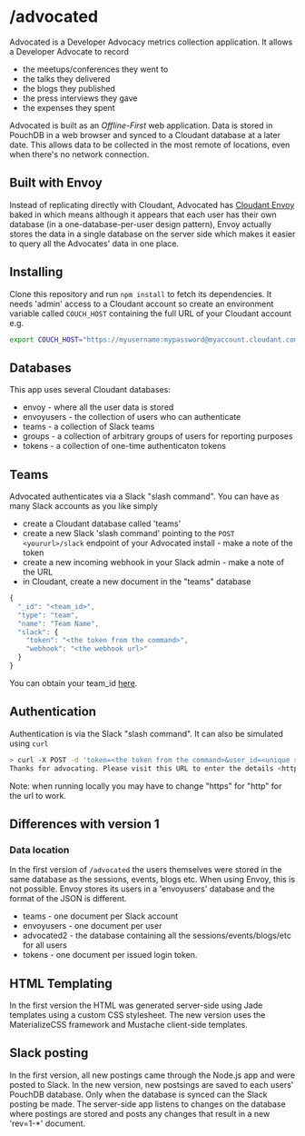# /advocated

Advocated is a Developer Advocacy metrics collection application. It allows a Developer Advocate to record

- the meetups/conferences they went to
- the talks they delivered
- the blogs they published
- the press interviews they gave
- the expenses they spent

Advocated is built as an *Offline-First* web application. Data is stored in PouchDB in a web browser and synced to a Cloudant database at a later date. This allows data to be collected in the most remote of locations, even when there's no network connection.

## Built with Envoy

Instead of replicating directly with Cloudant, Advocated has [Cloudant Envoy](https://www.npmjs.com/package/cloudant-envoy) baked in which means although it appears that each user has their own database (in a one-database-per-user design pattern), Envoy actually stores the data in a single database on the server side which  makes it easier to query all the Advocates' data in one place.

## Installing

Clone this repository and run `npm install` to fetch its dependencies. It needs 'admin' access to a Cloudant account so create an environment variable called `COUCH_HOST` containing the full URL of your Cloudant account e.g.

```sh
export COUCH_HOST="https://myusername:mypassword@myaccount.cloudant.com"
```

## Databases

This app uses several Cloudant databases:

- envoy - where all the user data is stored
- envoyusers - the collection of users who can authenticate 
- teams - a collection of Slack teams
- groups - a collection of arbitrary groups of users for reporting purposes
- tokens - a collection of one-time authenticaton tokens

## Teams

Advocated authenticates via a Slack "slash command". You can have as many Slack accounts as you like simply

- create a Cloudant database called 'teams'
- create a new Slack 'slash command' pointing to the `POST <yoururl>/slack` endpoint of your Advocated install - make a note of the token
- create a new incoming webhook in your Slack admin - make a note of the URL
- in Cloudant, create a new document in the "teams" database

```js
{
  "_id": "<team_id>",
  "type": "team",
  "name": "Team Name",
  "slack": {
    "token": "<the token from the command>",
    "webhook": "<the webhook url>"
  }
}
```

You can obtain your team_id [here](https://api.slack.com/methods/team.info/test).

## Authentication

Authentication is via the Slack "slash command". It can also be simulated using `curl`

```sh
> curl -X POST -d 'token=<the token from the command>&user_id=<unique slack user id>&team_id=<unique slack team id>&text=woo&user_name=glynn.bird' 'http://localhost:6016/slack'
Thanks for advocating. Please visit this URL to enter the details <https://localhost:6016/?token=8e6d6729-fbd1-4ad5-93bb-e6f8c8db6bff#token.html>
```

Note: when running locally you may have to change "https" for "http" for the url to work.

## Differences with version 1

### Data location 

In the first version of `/advocated` the users themselves were stored in the same database as the sessions, events, blogs etc. When using Envoy, this is not possible. Envoy stores its users in a 'envoyusers' database and the format of the JSON is different.

- teams - one document per Slack account
- envoyusers - one document per user
- advocated2 - the database containing all the sessions/events/blogs/etc for all users
- tokens - one document per issued login token.

## HTML Templating

In the first version the HTML was generated server-side using Jade templates using a custom CSS stylesheet. The new version uses the MaterializeCSS framework and Mustache client-side templates.

## Slack posting

In the first version, all new postings came through the Node.js app and were posted to Slack. In the new version, new postsings are saved to each users' PouchDB database. Only when the database is synced can the Slack posting be made. The server-side app listens to changes on the database where postings are stored and posts any changes that result in a new 'rev=1-*' document.
